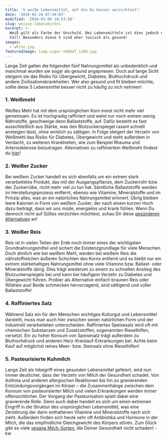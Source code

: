 ```yaml
---
title: '5 weiße Lebensmittel, auf die Du besser verzichtest!'
date: '2016-02-24 07:44:03'
modified: '2016-03-09 10:53:58'
slug: weisse-lebensmittel
excerpt: >-
  Weiß gilt als Farbe der Unschuld. Bei Lebensmitteln ist dies jedoch nicht der
  Fall! Besonders diese 5 sind eher toxisch als gesund!
images:
  - white.jpg
featuredImage: lump-sugar-548647_1280.jpg
---
```


Lange Zeit galten die folgenden fünf Nahrungsmittel als unbedenklich und manchmal wurden sie sogar als gesund angepriesen. Doch auf lange Sicht steigern sie das Risiko für Übergewicht, Diabetes, Bluthochdruck und andere Zivilisationskrankheiten. Wer also gesund und fit bleiben möchte, sollte diese 5 Lebensmittel besser nicht zu häufig zu sich nehmen!

### 1\. Weißmehl

Weißes Mehl hat mit dem ursprünglichen Korn meist nicht mehr viel gemeinsam. Es ist hochgradig raffiniert und weist nur noch extrem wenig Nährstoffe, geschweige denn Ballaststoffe, auf. Dafür besteht es fast ausschließlich aus Stärke, was den Blutzuckerspiegel rasant schnell ansteigen lässt, ohne wirklich zu sättigen. In Folge steigert der Verzehr von Weißmehl das Risiko für Diabetes, Übergewicht und steht außerdem in Verdacht, zu weiteren Krankheiten, wie zum Beispiel Rheuma und Arteriosklerose beizutragen. Alternativen zu raffiniertem Weißmehl findest du [hier](https://www.veganblatt.com/mehl-alternativen)!

### 2\. Weißer Zucker

Bei weißem Zucker handelt es sich ebenfalls um ein extrem stark verarbeitetes Produkt, das mit der Ausgangspflanze, dem Zuckerrohr bzw. der Zuckerrübe, nicht mehr viel zu tun hat. Sämtliche Ballaststoffe werden im Herstellungsprozess entfernt, ebenso wie Vitamine, Mineralstoffe und im Prinzip alles, was an ein natürliches Nahrungsmittel erinnert. Übrig bleiben leere Kalorien in Form von weißem Zucker, der nach einem kurzen Hoch dazu beiträgt, dass wir uns müde, energielos und krank fühlen. Wenn Du dennoch nicht auf Süßes verzichten möchtest, schau Dir diese [gesünderen Alternativen](https://www.veganblatt.com/statt-zucker) an!

### 3\. Weißer Reis

Reis ist in vielen Teilen der Erde noch immer eines der wichtigsten Grundnahrungsmittel und sichert die Existenzgrundlage für viele Menschen. Doch ähnlich wie bei weißem Mehl, werden bei weißem Reis die nährstoffreichen äußeren Schichten des Korns entfernt und es bleibt nur ein extrem stärkehaltiges Nahrungsmittel ohne viele Vitamine bzw. Ballast- oder Mineralstoffe übrig. Dies trägt wiederum zu einem zu schnellen Anstieg des Blutzuckerspiegels bei und kann bei häufigem Verzehr zu Diabetes und Übergewicht führen. Probier als Alternative einfach braunen Reis oder Wildreis aus! Beide schmecken hervorragend, sind sättigend und voller Ballaststoffe!

### 4\. Raffiniertes Salz

Während Salz ein für den Menschen wichtiges Kulturgut und Lebensmittel darstellt, muss man auch hier zwischen seiner natürlichen Form und der industriell verarbeiteten unterscheiden. Raffiniertes Speisesalz wird oft mit chemischen Substanzen und Zusatzstoffen, sogenannten Rieselhilfen, versetzt. Ein zu hoher Konsum von Speisesalz trägt außerdem zu Bluthochdruck und anderen Herz-Kreislauf-Erkrankungen bei. Achte beim Kauf auf möglichst reines Meer- bzw. Steinsalz ohne Rieselhilfen!

### 5\. Pasteurisierte Kuhmilch

Lange Zeit als Inbegriff eines gesunden Lebensmittel gefeiert, wird nun immer deutlicher, dass der Verzehr von Milch der Gesundheit schadet. Von Asthma und anderen allergischen Reaktionen bis hin zu gravierenden Entzündungsvorgängen im Körper – die Zusammenhänge zwischen dem Konsum von pasteurisierter Milch und vielen Erkrankungen werden immer offensichtlicher. Der Vorgang der Pasteurisation spielt dabei eine gravierende Rolle. Denn auch dabei handelt es sich um einen extremen Eingriff in die Struktur des ursprünglichen Lebensmittel, was eine Zerstörung der darin enthaltenen Vitamine und Mineralstoffe nach sich zieht. Außerdem finden sich heute sehr oft Antibiotika und Hormone in der Milch, die das empfindliche Gleichgewicht des Körpers stören. Zum Glück gibt es viele [vegane Milch-Sorten](https://www.veganblatt.com/t/vegane-milch), die Deiner Gesundheit nicht schaden! <!-- Image removed (no copyright): white-640x400.jpg --> -kw
